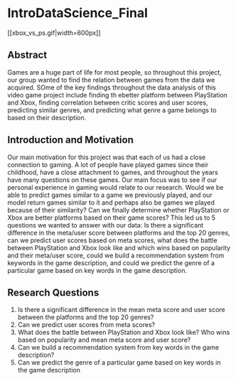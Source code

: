 # IntroDataScience_Final

[[xbox_vs_ps.gif|width=600px]]

## Abstract
Games are a huge part of life for most people, so throughout this project, our group wanted to find the relation between games from the data we acquired. SOme of the key findings throughout the data analysis of this video game project include finding th ebetter platform between PlayStation and Xbox, finding correlation between critic scores and user scores, predicting similar genres, and predicting what genre a game belongs to based on their description.

## Introduction and Motivation
Our main motivation for this project was that each of us had a close connection to gaming. A lot of people have played games since their childhood, have a close attachment to games, and throughout the years have many questions on these games. Our main focus was to see if our personal experience in gaming would relate to our research. Would we be able to predict games similar to a game we previously played, and our model return games similar to it and perhaps also be games we played because of their similarity? Can we finally determine whether PlayStation or Xbox are better platforms based on their game scores? This led us to 5 questions we wanted to answer with our data: Is there a significant difference in the meta/user score between platforms and the top 20 genres, can we predict user scores based on meta scores, what does the battle between PlayStation and Xbox look like and which wins based on popularity and their meta/user score, could we build a recommendation system from keywords in the game description, and could we predict the genre of a particular game based on key words in the game description.

## Research Questions
1. Is there a significant difference in the mean meta score and user score between the platforms and the top 20 genres?
2. Can we predict user scores from meta scores?
3. What does the battle between PlayStation and Xbox look like? Who wins based on popularity and mean meta score and user score?
4. Can we build a recommendation system from key words in the game description?
5. Can we predict the genre of a particular game based on key words in the game description
